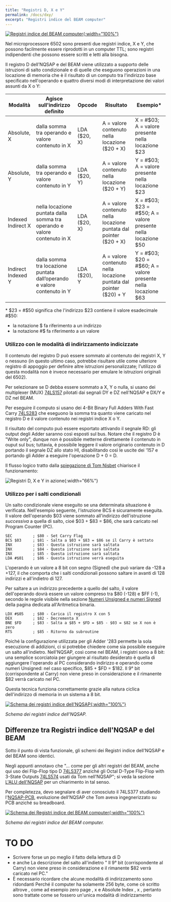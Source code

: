 ```yaml
---
title: "Registri D, X e Y"
permalink: /docs/dxy/
excerpt: "Registri indice del BEAM computer"
---
```

[![Registri indice del BEAM computer](../../assets/dxy/60-beam-dxy.png "Registri indice del BEAM computer"){:width="100%"}](../../assets/dxy/60-beam-dxy.png)

Nel microprocessore 6502 sono presenti due registri indice, X e Y, che possono facilmente essere riprodotti in un computer TTL; sono registri indipendenti che possono essere scritti e letti alla bisogna.

Il registro D dell'NQSAP e del BEAM viene utilizzato a supporto delle istruzioni di salto condizionale e di quelle che eseguono operazioni in una locazione di memoria che è il risultato di un computo tra l'indirizzo base specificato nell'operando e quattro diversi modi di interpretazione dei valori assunti da X o Y:

| Modalità           | Agisce sull'indirizzo definito                                                         | Opcode       | Risultato                                                          | Esempio*                                                        |
| -                  | -                                                                                      | -            | -                                                                  | -                                                             |  
| Absolute, X        | dalla somma tra operando e valore contenuto in X                               | LDA ($20, X) | A = valore contenuto nella locazione ($20 + X)                     | X = #$03; A = valore presente nella locazione $23             |
| Absolute, Y        | dalla somma tra operando e valore contenuto in Y                               | LDA ($20, Y) | A = valore contenuto nella locazione ($20 + Y)                     | Y = #$03; A = valore presente nella locazione $23             |
| Indexed Indirect X | nella locazione puntata dalla somma tra operando e valore contenuto in X | LDA ($20, X) | A = valore contenuto nella locazione puntata dal pointer ($20 + X) | X = #$03; $23 = #$50; A = valore presente nella locazione $50 |
| Indirect Indexed Y | dalla somma tra locazione puntata dall’operando e valore contenuto in Y | LDA ($20), Y | A = valore contenuto nella locazione puntata dal pointer ($20) + Y | Y = #$03; $20 = #$60; A = valore presente nella locazione $63 |

\* $23 = #$50 significa che l'indirizzo $23 contiene il valore esadecimale #$50:

- la notazione $ fa riferimento a un indirizzo
- la notazione #$ fa riferimento a un valore

### Utilizzo con le modalità di indirizzamento indicizzate

Il contenuto del registro D può essere sommato al contenuto dei registri X, Y o nessuno (in questo ultimo caso, potrebbe risultare utile come ulteriore registro di appoggio per definire altre istruzioni personalizzate; l'utilizzo di questa modalità non è invece necessario per emulare le istruzioni originali del 6502).

Per selezionare se D debba essere sommato a X, Y o nulla, si usano dei multiplexer (MUX) <a href="https://www.ti.com/lit/ds/symlink/sn74ls157.pdf" target="_blank">74LS157</a> pilotati dai segnali DY e DZ nell'NQSAP e DX/Y e DZ nel BEAM.

Per eseguire il computo si usano dei 4-Bit Binary Full Adders With Fast Carry <a href="https://www.ti.com/lit/ds/symlink/sn54s283.pdf" target="_blank">74LS283</a> che eseguono la somma tra quanto viene caricato nel registro D e il valore contenuto nei registri indice X o Y.

Il risultato del computo può essere esportato attivando il segnale RD: gli output degli Adder saranno così esposti sul bus. Notare che il registro D è "Write only", dunque non è possibile metterne direttamente il contenuto in ouput sul bus; tuttavia, è possibile leggere il valore originario contenuto in D portando il segnale DZ allo stato HI, disabilitando così le uscite dei '157 e portando gli Adder a eseguire l'operazione D + 0 = D.

Il flusso logico tratto dalla <a href="https://tomnisbet.github.io/nqsap/docs/dxy-registers/" targe ="_blank">spiegazione di Tom Nisbet</a> chiarisce il funzionamento:

![Registri D, X e Y in azione](../../assets/dxy/60-dxy-nqsap-tom-flow.png "Registri D, X e Y in azione"){:width="66%"}

### Utilizzo per i salti condizionali

Un salto condizionale viene eseguito se una determinata situazione è verificata. Nell'esempio seguente, l'istruzione BCS è sicuramente eseguita. Il valore dell'operando $03 viene sommato all'indirizzo dell'istruzione *successiva* a quella di salto, cioé $03 + $83 = $86, che sarà caricato nel Program Counter (PC).

~~~text
SEC         ; $80 - Set Carry Flag
BCS $03     ; $81 - Salta a $03 + $83 = $86 se il Carry è settato
INX         ; $83 - Questa istruzione sarà saltata
INX         ; $84 - Questa istruzione sarà saltata
INX         ; $85 - Questa istruzione sarà saltata
LDA #$01    ; $86 - Questa istruzione verrà eseguita
~~~

L'operando è un valore a 8 bit con segno (Signed) che può variare da -128 a +127, il che comporta che i salti condizionali possono saltare in avanti di 128 indirizzi e all'indietro di 127.

Per saltare a un indirizzo precedente a quello del salto, il valore dell'operando dovrà essere un valore compreso tra $80 (-128) e $FF (-1), secondo le regole visibile nella sezione [Numeri Unsigned e numeri Signed](../math/#numeri-unsigned-e-numeri-signed) della pagina dedicata all'Aritmetica binaria.

~~~text
LDX #$05    ; $80 - Carica il registro X con 5
DEX         ; $82 - Decrementa X
BNE $FD     ; $83 - Salta a $85 + $FD = $85 - $03 = $82 se X non è zero
RTS         ; $85 - Ritorno da subroutine
~~~

Poiché la configurazione utilizzata per gli Adder '283 permette la sola esecuzione di addizioni, ci si potrebbe chiedere come sia possibile eseguire un salto all'indietro. Nell'NQSAP, così come nel BEAM, i registri sono a 8 bit: una semplice scorciatoia per giungere al risultato desiderato è quella di aggiungere l'operando al PC considerando indirizzo e operando come numeri Unsigned: nel caso specifico, $85 + $FD = $182. Il 9° bit (corrispondente al Carry) non viene preso in considerazione e il rimanente $82 verrà caricato nel PC.

Questa tecnica funziona correttamente grazie alla natura ciclica dell'indirizzo di memoria in un sistema a 8 bit.

[![Schema dei registri indice dell'NQSAP](../../assets/dxy/60-nqsap-dxy-schema.png "Schema dei registri indice dell'NQSAP"){:width="100%"}](../../assets/dxy/60-nqsap-dxy-schema.png)

*Schema dei registri indice dell'NQSAP.*

## Differenze tra Registri indice dell'NQSAP e del BEAM

Sotto il punto di vista funzionale, gli schemi dei Registri indice dell'NQSAP e del BEAM sono identici.

Negli appunti annotavo che "... come per gli altri registri del BEAM, anche qui uso dei Flip-Flop tipo D <a href="https://www.ti.com/lit/ds/symlink/sn54ls377.pdf" target="_blank">74LS377</a> anziché gli Octal D-Type Flip-Flop with 3-State Outputs <a href="https://www.onsemi.com/pdf/datasheet/74vhc574-d.pdf" target="_blank">74LS574</a> usati da Tom nell'NQSAP"; si veda la sezione [L'ALU dell'NQSAP](../alu/#lalu-dellnqsap) per un chiarimento in tal senso.

Per completezza, devo segnalare di aver conosciuto il 74LS377 studiando l'<a href="https://tomnisbet.github.io/nqsap-pcb/" target="_blank">NQSAP-PCB</a>, evoluzione dell’NQSAP che Tom aveva ingegnerizzato su PCB anziché su breadboard.

[![Schema dei Registri indice del BEAM computer](../../assets/dxy/60-beam-dxy-schema.png "Schema dei Registri indice del BEAM computer"){:width="100%"}](../../assets/dxy/60-beam-dxy-schema.png)

*Schema dei registri indice del BEAM computer.*

# TO DO
- Scrivere forse un po meglio il fatto della lettura di D
- e anche La descrizione del salto all'indietro " Il 9° bit (corrispondente al Carry) non viene preso in considerazione e il rimanente $82 verrà caricato nel PC."
- È necessario ricordare che alcune modalità di indirizzamento sono ridondanti Perché il computer ha solamente 256 byte, come cè scritto altrove , come ad esempio zero page , x e Absolute Index , x , pertanto sono trattate come se fossero un'unica modalità di indirizzamento